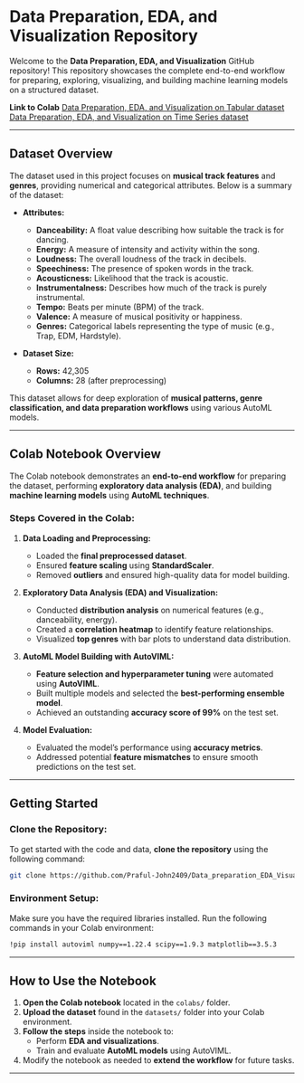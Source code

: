 # **Data Preparation, EDA, and Visualization Repository**

Welcome to the **Data Preparation, EDA, and Visualization** GitHub repository! This repository showcases the complete end-to-end workflow for preparing, exploring, visualizing, and building machine learning models on a structured dataset. 

**Link to Colab** [Data Preparation, EDA, and Visualization on Tabular dataset](https://colab.research.google.com/drive/1hfH0KqFEfvvr0B-Kf0bCKfPoYiFs10pp?usp=sharing)
[Data Preparation, EDA, and Visualization on Time Series dataset](https://colab.research.google.com/drive/1BGfiqksR1bK7_NymYLBMHPkzeSn02EaR?usp=sharing)

---

## **Dataset Overview**

The dataset used in this project focuses on **musical track features** and **genres**, providing numerical and categorical attributes. Below is a summary of the dataset:

- **Attributes:**  
  - **Danceability:** A float value describing how suitable the track is for dancing.
  - **Energy:** A measure of intensity and activity within the song.
  - **Loudness:** The overall loudness of the track in decibels.
  - **Speechiness:** The presence of spoken words in the track.
  - **Acousticness:** Likelihood that the track is acoustic.
  - **Instrumentalness:** Describes how much of the track is purely instrumental.
  - **Tempo:** Beats per minute (BPM) of the track.
  - **Valence:** A measure of musical positivity or happiness.
  - **Genres:** Categorical labels representing the type of music (e.g., Trap, EDM, Hardstyle).

- **Dataset Size:**  
  - **Rows:** 42,305
  - **Columns:** 28 (after preprocessing)
  
This dataset allows for deep exploration of **musical patterns, genre classification, and data preparation workflows** using various AutoML models.

---

## **Colab Notebook Overview**

The Colab notebook demonstrates an **end-to-end workflow** for preparing the dataset, performing **exploratory data analysis (EDA)**, and building **machine learning models** using **AutoML techniques**. 

### **Steps Covered in the Colab:**

1. **Data Loading and Preprocessing:**
   - Loaded the **final preprocessed dataset**.
   - Ensured **feature scaling** using **StandardScaler**.
   - Removed **outliers** and ensured high-quality data for model building.

2. **Exploratory Data Analysis (EDA) and Visualization:**
   - Conducted **distribution analysis** on numerical features (e.g., danceability, energy).
   - Created a **correlation heatmap** to identify feature relationships.
   - Visualized **top genres** with bar plots to understand data distribution.

3. **AutoML Model Building with AutoVIML:**
   - **Feature selection and hyperparameter tuning** were automated using **AutoVIML**.
   - Built multiple models and selected the **best-performing ensemble model**.
   - Achieved an outstanding **accuracy score of 99%** on the test set.

4. **Model Evaluation:**
   - Evaluated the model’s performance using **accuracy metrics**.
   - Addressed potential **feature mismatches** to ensure smooth predictions on the test set.

---

## **Getting Started**

### **Clone the Repository:**

To get started with the code and data, **clone the repository** using the following command:

```bash
git clone https://github.com/Praful-John2409/Data_preparation_EDA_Visualisation.git
```

### **Environment Setup:**

Make sure you have the required libraries installed. Run the following commands in your Colab environment:

```bash
!pip install autoviml numpy==1.22.4 scipy==1.9.3 matplotlib==3.5.3
```

---

## **How to Use the Notebook**

1. **Open the Colab notebook** located in the `colabs/` folder.
2. **Upload the dataset** found in the `datasets/` folder into your Colab environment.
3. **Follow the steps** inside the notebook to:
   - Perform **EDA and visualizations**.
   - Train and evaluate **AutoML models** using AutoVIML.
4. Modify the notebook as needed to **extend the workflow** for future tasks.

---
